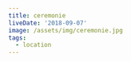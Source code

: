 ```yaml
---
title: ceremonie
liveDate: '2018-09-07'
image: /assets/img/ceremonie.jpg
tags:
  - location
---
```


